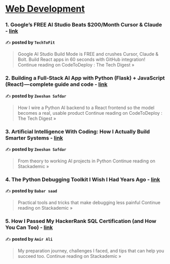 
<h1><a href=https://medium.com/tag/web-development/recommended target="_blank" rel="noopener noreferrer">Web Development</a></h1>
<h3>1. Google’s FREE AI Studio Beats $200/Month Cursor & Claude - <a href="https://medium.com/codetodeploy/googles-free-ai-studio-beats-200-month-cursor-claude-fc2d3a371636?source=rss------web_development-5" target="_blank" rel="noopener noreferrer">link</a></h3>

✍️ **posted by `TechToFit`**

<blockquote>Google AI Studio Build Mode is FREE and crushes Cursor, Claude & Bolt. Build React apps in 60 seconds with GitHub integration!
Continue reading on CodeToDeploy : The Tech Digest »</blockquote>

<h3>2. Building a Full-Stack AI App with Python (Flask) + JavaScript (React) — complete guide and code - <a href="https://medium.com/codetodeploy/building-a-full-stack-ai-app-with-python-flask-javascript-react-complete-guide-and-code-500f94d5ebd3?source=rss------web_development-5" target="_blank" rel="noopener noreferrer">link</a></h3>

✍️ **posted by `Zeeshan Safdar`**

<blockquote>How I wire a Python AI backend to a React frontend so the model becomes a real, usable product
Continue reading on CodeToDeploy : The Tech Digest »</blockquote>

<h3>3. Artificial Intelligence With Coding: How I Actually Build Smarter Systems - <a href="https://blog.stackademic.com/artificial-intelligence-with-coding-how-i-actually-build-smarter-systems-d6b50610038b?source=rss------web_development-5" target="_blank" rel="noopener noreferrer">link</a></h3>

✍️ **posted by `Zeeshan Safdar`**

<blockquote>From theory to working AI projects in Python
Continue reading on Stackademic »</blockquote>

<h3>4. The Python Debugging Toolkit I Wish I Had Years Ago - <a href="https://blog.stackademic.com/the-python-debugging-toolkit-i-wish-i-had-years-ago-cb4abe454a4a?source=rss------web_development-5" target="_blank" rel="noopener noreferrer">link</a></h3>

✍️ **posted by `Babar saad`**

<blockquote>Practical tools and tricks that make debugging less painful
Continue reading on Stackademic »</blockquote>

<h3>5. How I Passed My HackerRank SQL Certification (and How You Can Too) - <a href="https://blog.stackademic.com/how-i-passed-my-hackerrank-sql-certification-and-how-you-can-too-eb1cb8f936c8?source=rss------web_development-5" target="_blank" rel="noopener noreferrer">link</a></h3>

✍️ **posted by `Amir Ali`**

<blockquote>My preparation journey, challenges I faced, and tips that can help you succeed too.
Continue reading on Stackademic »</blockquote>

